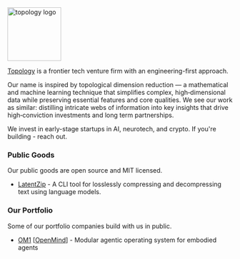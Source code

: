 <picture>
  <source media="(prefers-color-scheme: dark)" srcset="https://raw.githubusercontent.com/topologyvc/.github/main/assets/logo-dark.png">
  <img alt="topology logo" src="https://raw.githubusercontent.com/topologyvc/.github/main/assets/logo-light.png" width="auto" height="120">
</picture>

[Topology](https://topology.vc/) is a frontier tech venture firm with an engineering-first approach.

Our name is inspired by topological dimension reduction — a mathematical and machine learning technique that simplifies complex, high‑dimensional data while preserving essential features and core qualities. We see our work as similar: distilling intricate webs of information into key insights that drive high‑conviction investments and long term partnerships.

We invest in early-stage startups in AI, neurotech, and crypto. If you're building - reach out.

### Public Goods
Our public goods are open source and  MIT licensed.
- [LatentZip](https://github.com/topologyvc/latentzip) - A CLI tool for losslessly compressing and decompressing text using language models.

### Our Portfolio
Some of our portfolio companies build with us in public.
- [OM1](https://github.com/OpenmindAGI/OM1) [[OpenMind](https://openmind.org)] - Modular agentic operating system for embodied agents
